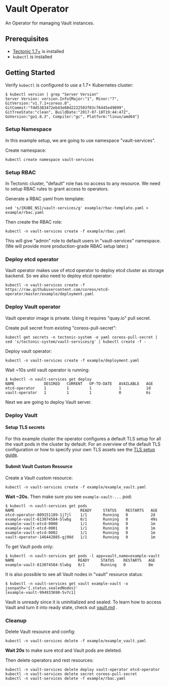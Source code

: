 # Vault Operator

An Operator for managing Vault instances.

## Prerequisites

* [Tectonic 1.7+](https://coreos.com/tectonic) is installed
* `kubectl` is installed

## Getting Started

Verify `kubectl` is configured to use a 1.7+ Kubernetes cluster:

```
$ kubectl version | grep "Server Version"
Server Version: version.Info{Major:"1", Minor:"7", GitVersion:"v1.7.1+coreos.0", GitCommit:"fdd5383472eb43e60d2222503f03c76445e49899", GitTreeState:"clean", BuildDate:"2017-07-18T19:44:47Z", GoVersion:"go1.8.3", Compiler:"gc", Platform:"linux/amd64"}
```

### Setup Namespace

In this example setup, we are going to use namespace "vault-services".

Create namespace:

```
kubectl create namespace vault-services
```

### Setup RBAC

In Tectonic cluster, "default" role has no access to any resource.
We need to setup RBAC rules to grant access to operators.

Generate a RBAC yaml from template:

```
sed 's/{KUBE_NS}/vault-services/g' example/rbac-template.yaml > example/rbac.yaml
```

Then create the RBAC role:

```
kubectl -n vault-services create -f example/rbac.yaml
```

This will give "admin" role to default users in "vault-services" namespace.
(We will provide more production-grade RBAC setup later.)

### Deploy etcd operator

Vault operator makes use of etcd operator to deploy etcd cluster as storage backend.
So we also need to deploy etcd operator:

```
kubectl -n vault-services create -f https://raw.githubusercontent.com/coreos/etcd-operator/master/example/deployment.yaml
```

### Deploy Vault operator

Vault operator image is private. Using it requires "quay.io" pull secret.

Create pull secret from existing "coreos-pull-secret":

```
kubectl get secrets -n tectonic-system -o yaml coreos-pull-secret | sed 's/tectonic-system/vault-services/g' | kubectl create -f -
```

Deploy vault operator:

```
kubectl -n vault-services create -f example/deployment.yaml
```

Wait ~10s until vault operator is running:

```
$ kubectl -n vault-services get deploy
NAME             DESIRED   CURRENT   UP-TO-DATE   AVAILABLE   AGE
etcd-operator    1         1         1            1           1d
vault-operator   1         1         1            0           6s
```

Next we are going to deploy Vault server.

### Deploy Vault

#### Setup TLS secrets

For this example cluster the operator configures a default TLS setup for all the vault pods in the cluster by default. For an overview of the default TLS configuration or how to specify your own TLS assets see the [TLS setup guide](doc/user/tls_setup.md).

#### Submit Vault Custom Resource

Create a Vault custom resource:

```
kubectl -n vault-services create -f example/example_vault.yaml
```

**Wait ~20s.** Then make sure you see `example-vault-...` pod:

```
$ kubectl -n vault-services get pods
NAME                             READY     STATUS    RESTARTS   AGE
etcd-operator-809151189-1j7jl    1/1       Running   0          2d
example-vault-613074584-5lwbg    0/1       Running   0          49s
example-vault-etcd-0000          1/1       Running   0          1m
example-vault-etcd-0001          1/1       Running   0          1m
example-vault-etcd-0002          1/1       Running   0          1m
vault-operator-146442885-gj98d   1/1       Running   0          1m
```

To get Vault pods only:

```
$ kubectl -n vault-services get pods -l app=vault,name=example-vault
NAME                            READY     STATUS    RESTARTS   AGE
example-vault-613074584-5lwbg   0/1       Running   0          8m
```

It is also possible to see all Vault nodes in "vault" resource status:

```
$ kubectl -n vault-services get vault example-vault -o jsonpath='{.status.sealedNodes}'
[example-vault-994933690-5v7c1]
```

Vault is unready since it is uninitialized and sealed.
To learn how to access Vault and turn it into ready state, check out [vault.md](./doc/user/vault.md) .


### Cleanup

Delete Vault resource and config:

```
kubectl -n vault-services delete -f example/example_vault.yaml
```

**Wait 20s** to make sure etcd and Vault pods are deleted.

Then delete operators and rest resources:

```
kubectl -n vault-services delete deploy vault-operator etcd-operator
kubectl -n vault-services delete secret coreos-pull-secret
kubectl -n vault-services delete -f example/rbac.yaml
```
